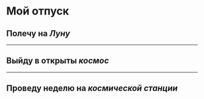 # Мой отпуск

## Полечу на *Луну*

---
## Выйду в открыты *космос*

---
## Проведу неделю на *космической станции*